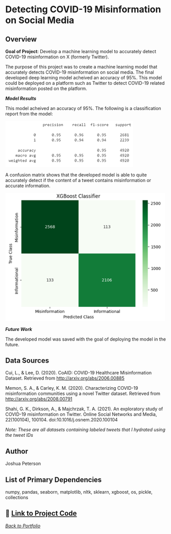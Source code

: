 # Detecting COVID-19 Misinformation on Social Media

## Overview

**Goal of Project**: Develop a machine learning model to accurately detect COVID-19 misinformation on X (formerly Twitter). 

The purpose of this project was to create a machine learning model that accurately detects COVID-19 misinformation on social media. The final developed deep learning model acheived an accuracy of 95%. This model could be deployed on a platform such as Twitter to detect COVID-19 related misinformation posted on the platform. 

***Model Results***

This model acheived an accuracy of 95%. The following is a classification report from the model:

<img src="images/results.png" width="400"/>

A confusion matrix shows that the developed model is able to quite accurately detect if the content of a tweet contains misinformation or accurate information. 

<img src="images/confusion_matrix.png" width="500"/>

***Future Work***

The developed model was saved with the goal of deploying the model in the future. 

## Data Sources

Cui, L., & Lee, D. (2020). CoAID: COVID-19 Healthcare Misinformation Dataset. Retrieved from http://arxiv.org/abs/2006.00885 

Memon, S. A., & Carley, K. M. (2020). Characterizing COVID-19 misinformation communities using a novel Twitter dataset. Retrieved from http://arxiv.org/abs/2008.00791  

Shahi, G. K., Dirkson, A., & Majchrzak, T. A. (2021). An exploratory study of COVID-19 misinformation on Twitter. Online Social Networks and Media, 22(100104), 100104. doi:10.1016/j.osnem.2020.100104 

*Note: These are all datasets containing labeled tweets that I hydrated using the tweet IDs* 

## Author

Joshua Peterson

## List of Primary Dependencies

numpy, pandas, seaborn, matplotlib, nltk, sklearn, xgboost, os, pickle, collections

## 🔗 [Link to Project Code](https://github.com/joshapeterson/My-Portfolio/blob/main/misinformation-detection-project/misinformation_detection_project_code.ipynb)

*[Back to Portfolio](https://github.com/joshapeterson/My-Portfolio)*
